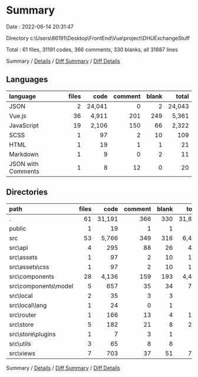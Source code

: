# Summary

Date : 2022-06-14 20:31:47

Directory c:\\Users\\86191\\Desktop\\FrontEnd\\Vue\\project\\DHUExchangeStuff

Total : 61 files,  31191 codes, 366 comments, 330 blanks, all 31887 lines

Summary / [Details](details.md) / [Diff Summary](diff.md) / [Diff Details](diff-details.md)

## Languages
| language | files | code | comment | blank | total |
| :--- | ---: | ---: | ---: | ---: | ---: |
| JSON | 2 | 24,041 | 0 | 2 | 24,043 |
| Vue.js | 36 | 4,911 | 201 | 249 | 5,361 |
| JavaScript | 19 | 2,106 | 150 | 66 | 2,322 |
| SCSS | 1 | 97 | 2 | 10 | 109 |
| HTML | 1 | 19 | 1 | 1 | 21 |
| Markdown | 1 | 9 | 0 | 2 | 11 |
| JSON with Comments | 1 | 8 | 12 | 0 | 20 |

## Directories
| path | files | code | comment | blank | total |
| :--- | ---: | ---: | ---: | ---: | ---: |
| . | 61 | 31,191 | 366 | 330 | 31,887 |
| public | 1 | 19 | 1 | 1 | 21 |
| src | 53 | 5,766 | 349 | 316 | 6,431 |
| src\\api | 4 | 295 | 88 | 26 | 409 |
| src\\assets | 1 | 97 | 2 | 10 | 109 |
| src\\assets\\css | 1 | 97 | 2 | 10 | 109 |
| src\\components | 28 | 4,136 | 159 | 193 | 4,488 |
| src\\components\\model | 5 | 657 | 35 | 34 | 726 |
| src\\local | 2 | 35 | 3 | 3 | 41 |
| src\\local\\lang | 1 | 24 | 0 | 1 | 25 |
| src\\router | 1 | 166 | 13 | 4 | 183 |
| src\\store | 5 | 182 | 21 | 8 | 211 |
| src\\store\\plugins | 1 | 7 | 3 | 1 | 11 |
| src\\utils | 3 | 65 | 8 | 8 | 81 |
| src\\views | 7 | 703 | 37 | 51 | 791 |

Summary / [Details](details.md) / [Diff Summary](diff.md) / [Diff Details](diff-details.md)